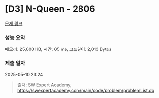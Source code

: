 # [D3] N-Queen - 2806 

[문제 링크](https://swexpertacademy.com/main/code/problem/problemDetail.do?contestProbId=AV7GKs06AU0DFAXB) 

### 성능 요약

메모리: 25,600 KB, 시간: 85 ms, 코드길이: 2,013 Bytes

### 제출 일자

2025-05-10 23:24



> 출처: SW Expert Academy, https://swexpertacademy.com/main/code/problem/problemList.do
